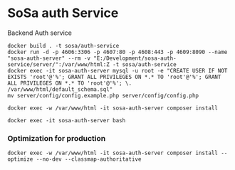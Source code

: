 # SoSa auth Service

Backend Auth service

```
docker build . -t sosa/auth-service
docker run -d -p 4606:3306 -p 4607:80 -p 4608:443 -p 4609:8090 --name "sosa-auth-server" --rm -v "E:/Development/sosa-auth-service/server/":/var/www/html:Z -t sosa/auth-service
docker exec -it sosa-auth-server mysql -u root -e "CREATE USER IF NOT EXISTS 'root'@'%'; GRANT ALL PRIVILEGES ON *.* TO 'root'@'%'; GRANT ALL PRIVILEGES ON *.* TO 'root'@'%'; \. /var/www/html/default_schema.sql"
mv server/config/config.example.php server/config/config.php

docker exec -w /var/www/html -it sosa-auth-server composer install

docker exec -it sosa-auth-server bash

```

### Optimization for production
`docker exec -w /var/www/html -it sosa-auth-server composer install --optimize --no-dev --classmap-authoritative`



